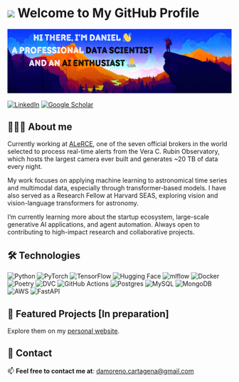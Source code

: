 # <img src="https://media.giphy.com/media/v1.Y2lkPTc5MGI3NjExb2NlYTc5a2M1Z3VrbHFtaDBhdzRycWtpYXl3dDcwbzVxMmJlbmE5ZiZlcD12MV9zdGlja2Vyc19zZWFyY2gmY3Q9cw/jY1r8EHyk4Ye9KUOUb/giphy.gif" width="80"/> Welcome to My GitHub Profile

![Banner de dnlmoreno](images/Banner_github_v2.png)

[![LinkedIn](https://img.shields.io/badge/linkedin-%230077B5.svg?style=for-the-badge&logo=linkedin&logoColor=white)](https://www.linkedin.com/in/danielmorenoc/)
[![Google Scholar](https://img.shields.io/badge/Google%20Scholar-4285F4?style=for-the-badge&logo=google-scholar&logoColor=white)](https://scholar.google.com/citations?user=WUlT8voAAAAJ&hl=en&authuser=3)
<!-- 
[![Curriculum Vitae](https://img.shields.io/badge/CV-PDF-informational?style=for-the-badge&logo=readthedocs&logoColor=white)](https://link-to-your-cv.com)
-->
<!-- Personal WEB-->


<!--
**dnlmoreno/dnlmoreno** is a ✨ _special_ ✨ repository because its `README.md` (this file) appears on your GitHub profile.
-->

## 👨🏻‍💻 About me

Currently working at [ALeRCE](https://alerce.science), one of the seven official brokers in the world selected to process real-time alerts from the Vera C. Rubin Observatory, which hosts the largest camera ever built and generates ~20 TB of data every night.

My work focuses on applying machine learning to astronomical time series and multimodal data, especially through transformer-based models. I have also served as a Research Fellow at Harvard SEAS, exploring vision and vision-language transformers for astronomy.

I’m currently learning more about the startup ecosystem, large-scale generative AI applications, and agent automation. Always open to contributing to high-impact research and collaborative projects.

<!-- My projects-->


## 🛠️ Technologies
![Python](https://img.shields.io/badge/python-3670A0?style=for-the-badge&logo=python&logoColor=ffdd54)
![PyTorch](https://img.shields.io/badge/PyTorch-%23EE4C2C.svg?style=for-the-badge&logo=PyTorch&logoColor=white)
![TensorFlow](https://img.shields.io/badge/TensorFlow-%23FF6F00.svg?style=for-the-badge&logo=TensorFlow&logoColor=white)
![Hugging Face](https://img.shields.io/badge/-Hugging%20Face-FFD21F?style=for-the-badge&logo=huggingface&logoColor=black)
![mlflow](https://img.shields.io/badge/mlflow-%23d9ead3.svg?style=for-the-badge&logo=numpy&logoColor=blue)
![Docker](https://img.shields.io/badge/docker-%230db7ed.svg?style=for-the-badge&logo=docker&logoColor=white)
![Poetry](https://img.shields.io/badge/Poetry-%233B82F6.svg?style=for-the-badge&logo=poetry&logoColor=0B3D8D)
![DVC](https://img.shields.io/badge/DVC-%23000.svg?style=for-the-badge&logo=dvc&logoColor=white)
![GitHub Actions](https://img.shields.io/badge/github%20actions-%232671E5.svg?style=for-the-badge&logo=githubactions&logoColor=white)
![Postgres](https://img.shields.io/badge/postgres-%23316192.svg?style=for-the-badge&logo=postgresql&logoColor=white)
![MySQL](https://img.shields.io/badge/mysql-4479A1.svg?style=for-the-badge&logo=mysql&logoColor=white)
![MongoDB](https://img.shields.io/badge/MongoDB-%234ea94b.svg?style=for-the-badge&logo=mongodb&logoColor=white)
![AWS](https://img.shields.io/badge/AWS-%23FF9900.svg?style=for-the-badge&logo=amazon-aws&logoColor=white)
![FastAPI](https://img.shields.io/badge/FastAPI-%2300C7B7.svg?style=for-the-badge&logo=fastapi&logoColor=white)

## 🚀 Featured Projects [In preparation]

Explore them on my [personal website](https://dnlmoreno.github.io).


## 📧 Contact 

📫 **Feel free to contact me at**: damoreno.cartagena@gmail.com  

